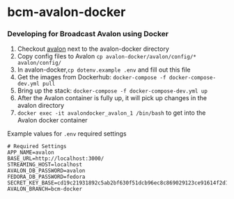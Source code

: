 # bcm-avalon-docker

### Developing for Broadcast Avalon using Docker
1. Checkout [avalon](http://github.com/avalonmediasystem/avalon) next to the avalon-docker directory
2. Copy config files to Avalon `cp avalon-docker/avalon/config/* avalon/config/`
3. In avalon-docker,`cp dotenv.example .env` and fill out this file
4. Get the images from Dockerhub: `docker-compose -f docker-compose-dev.yml pull`
5. Bring up the stack: `docker-compose -f docker-compose-dev.yml up`
6. After the Avalon container is fully up, it will pick up changes in the avalon directory
7. `docker exec -it avalondocker_avalon_1 /bin/bash` to get into the Avalon docker container

Example values for `.env` required settings
```
# Required Settings
APP_NAME=avalon
BASE_URL=http://localhost:3000/
STREAMING_HOST=localhost
AVALON_DB_PASSWORD=avalon
FEDORA_DB_PASSWORD=fedora
SECRET_KEY_BASE=cd19c21931892c5ab2bf630f51dcb96ec8c869029123ce91614f2d1708b95410d4d58f4b9d4fcef0ea37e386ad56e9259dc7258818a7a71c65b2037561be30c8
AVALON_BRANCH=bcm-docker
```
